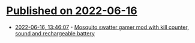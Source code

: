 # [Published on 2022-06-16](index.md)

* [2022-06-16, 13:46:07](https://news.ycombinator.com/item?id=31765983) - [Mosquito swatter gamer mod with kill counter, sound and rechargeable battery](https://www.instructables.com/Ultimate-Mosquito-Swatter-Mod-for-Gamer-Add-Kill-C/)
